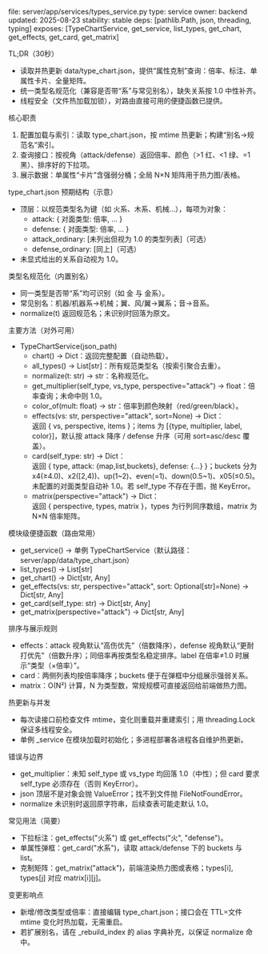 file: server/app/services/types_service.py
type: service
owner: backend
updated: 2025-08-23
stability: stable
deps: [pathlib.Path, json, threading, typing]
exposes: [TypeChartService, get_service, list_types, get_chart, get_effects, get_card, get_matrix]

TL;DR（30秒）
- 读取并热更新 data/type_chart.json，提供“属性克制”查询：倍率、标注、单属性卡片、全量矩阵。
- 统一类型名规范化（兼容是否带“系”与常见别名），缺失关系按 1.0 中性补齐。
- 线程安全（文件热加载加锁），对路由直接可用的便捷函数已提供。

核心职责
1) 配置加载与索引：读取 type_chart.json，按 mtime 热更新；构建“别名→规范名”索引。  
2) 查询接口：按视角（attack/defense）返回倍率、颜色（>1 红、<1 绿、=1 黑）、排序好的下拉项。  
3) 展示数据：单属性“卡片”含强弱分桶；全局 N×N 矩阵用于热力图/表格。

type_chart.json 预期结构（示意）
- 顶层：以规范类型名为键（如 火系、木系、机械…），每项为对象：
  - attack: { 对面类型: 倍率, … }
  - defense: { 对面类型: 倍率, … }
  - attack_ordinary: [未列出但视为 1.0 的类型列表]（可选）
  - defense_ordinary: [同上]（可选）
- 未显式给出的关系自动视为 1.0。

类型名规范化（内置别名）
- 同一类型是否带“系”均可识别（如 金 与 金系）。
- 常见别名：机器/机器系→机械；翼、风/翼→翼系；音→音系。
- normalize(t) 返回规范名；未识别时回落为原文。

主要方法（对外可用）
- TypeChartService(json_path)
  - chart() -> Dict：返回完整配置（自动热载）。  
  - all_types() -> List[str]：所有规范类型名（按索引聚合去重）。  
  - normalize(t: str) -> str：名称规范化。  
  - get_multiplier(self_type, vs_type, perspective="attack") -> float：倍率查询；未命中则 1.0。  
  - color_of(mult: float) -> str：倍率到颜色映射（red/green/black）。  
  - effects(vs: str, perspective="attack", sort=None) -> Dict：  
    返回 { vs, perspective, items }；items 为 [{type, multiplier, label, color}]，默认按 attack 降序 / defense 升序（可用 sort=asc/desc 覆盖）。  
  - card(self_type: str) -> Dict：  
    返回 { type, attack: {map,list,buckets}, defense: {…} }；buckets 分为 x4(≥4.0)、x2([2,4))、up(1~2)、even(=1)、down(0.5~1)、x05(≤0.5)。未配置的对面类型自动补 1.0。若 self_type 不存在于图，抛 KeyError。  
  - matrix(perspective="attack") -> Dict：  
    返回 { perspective, types, matrix }，types 为行列同序数组，matrix 为 N×N 倍率矩阵。

模块级便捷函数（路由常用）
- get_service() -> 单例 TypeChartService（默认路径：server/app/data/type_chart.json）
- list_types() -> List[str]
- get_chart() -> Dict[str, Any]
- get_effects(vs: str, perspective="attack", sort: Optional[str]=None) -> Dict[str, Any]
- get_card(self_type: str) -> Dict[str, Any]
- get_matrix(perspective="attack") -> Dict[str, Any]

排序与展示规则
- effects：attack 视角默认“高伤优先”（倍数降序），defense 视角默认“更耐打优先”（倍数升序）；同倍率再按类型名稳定排序。label 在倍率≠1.0 时展示“类型（×倍率）”。
- card：两侧列表均按倍率降序；buckets 便于在弹框中分组展示强弱关系。
- matrix：O(N²) 计算，N 为类型数，常规规模可直接返回给前端做热力图。

热更新与并发
- 每次读接口前检查文件 mtime，变化则重载并重建索引；用 threading.Lock 保证多线程安全。
- 单例 _service 在模块加载时初始化；多进程部署各进程各自维护热更新。

错误与边界
- get_multiplier：未知 self_type 或 vs_type 均回落 1.0（中性）；但 card 要求 self_type 必须存在（否则 KeyError）。
- json 顶层不是对象会抛 ValueError；找不到文件抛 FileNotFoundError。
- normalize 未识别时返回原字符串，后续查表可能走默认 1.0。

常见用法（简要）
- 下拉标注：get_effects("火系") 或 get_effects("火", "defense")。
- 单属性弹框：get_card("水系")，读取 attack/defense 下的 buckets 与 list。
- 克制矩阵：get_matrix("attack")，前端渲染热力图或表格；types[i], types[j] 对应 matrix[i][j]。

变更影响点
- 新增/修改类型或倍率：直接编辑 type_chart.json；接口会在 TTL=文件 mtime 变化时热加载，无需重启。
- 若扩展别名，请在 _rebuild_index 的 alias 字典补充，以保证 normalize 命中。